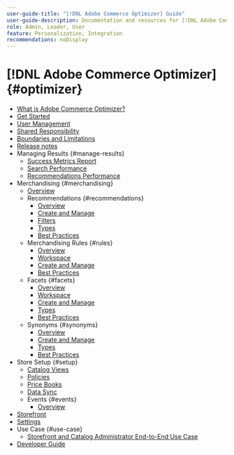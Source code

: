 ```yaml
---
user-guide-title: "[!DNL Adobe Commerce Optimizer] Guide"
user-guide-description: Documentation and resources for [!DNL Adobe Commerce Optimizer].
role: Admin, Leader, User
feature: Personalization, Integration
recommendations: noDisplay
---
```

# [!DNL Adobe Commerce Optimizer] {#optimizer}

- [What is Adobe Commerce Optimizer?](overview.md)
- [Get Started](get-started.md)
- [User Management](user-management.md)
- [Shared Responsibility](shared-responsibility.md)
- [Boundaries and Limitations](boundaries-limits.md)
- [Release notes](release-notes.md)
- Managing Results {#manage-results}
   - [Success Metrics Report](./manage-results/success-metrics.md)
   - [Search Performance](./manage-results/search-performance.md)
   - [Recommendations Performance](./manage-results/recommendation-performance.md)
- Merchandising {#merchandising}
   - [Overview](./merchandising/overview.md)
   - Recommendations {#recommendations}
      - [Overview](./merchandising/recommendations/overview.md)
      - [Create and Manage](./merchandising/recommendations/create.md)
      - [Filters](./merchandising/recommendations/filters.md)
      - [Types](./merchandising/recommendations/types.md)
      - [Best Practices](./merchandising/recommendations/best-practice.md)
   - Merchandising Rules {#rules}
      - [Overview](./merchandising/rules/overview.md)
      - [Workspace](./merchandising/rules/workspace.md)
      - [Create and Manage](./merchandising/rules/add.md)
      - [Best Practices](./merchandising/rules/best-practice.md)
   - Facets {#facets}
      - [Overview](./merchandising/facets/overview.md)
      - [Workspace](./merchandising/facets/workspace.md)
      - [Create and Manage](./merchandising/facets/add.md)
      - [Types](./merchandising/facets/type.md)
      - [Best Practices](./merchandising/facets/best-practice.md)
   - Synonyms {#synonyms}
      - [Overview](./merchandising/synonyms/overview.md)
      - [Create and Manage](./merchandising/synonyms/add.md)
      - [Types](./merchandising/synonyms/type.md)
      - [Best Practices](./merchandising/synonyms/best-practice.md)
- Store Setup {#setup}
   - [Catalog Views](./setup/catalog-view.md)
   - [Policies](./setup/policies.md)
   - [Price Books](./setup/pricebooks.md)
   - [Data Sync](./setup/data-sync.md)
   - Events {#events}
      - [Overview](./setup/events/overview.md)
- [Storefront](storefront.md)
- [Settings](settings.md)
- Use Case {#use-case}
   - [Storefront and Catalog Administrator End-to-End Use Case](./use-case/admin-use-case.md)
- [Developer Guide](https://developer.adobe.com/commerce/services/optimizer/)
